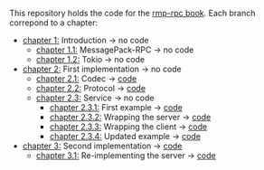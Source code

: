 This repository holds the code for the [rmp-rpc book](https://little-dude.github.io/rmp-rpc-book).
Each branch correpond to a chapter:

- [chapter 1:](https://little-dude.github.io/rmp-rpc-book/ch01-00-introduction.html) Introduction → no code
    - [chapter 1.1:](https://little-dude.github.io/rmp-rpc-book/ch01-01-messagepack-rpc.html) MessagePack-RPC → no code
    - [chapter 1.2:](https://little-dude.github.io/rmp-rpc-book/ch01-02-tokio.html) Tokio → no code
- [chapter 2:](https://little-dude.github.io/rmp-rpc-book/ch02-00-first-implementation.html) First implementation → no code
    - [chapter 2.1:](https://little-dude.github.io/rmp-rpc-book/ch02-01-00-codec.html) Codec → [code](https://github.com/little-dude/rmp-rpc-demo/tree/chapter-2.1)
    - [chapter 2.2:](https://little-dude.github.io/rmp-rpc-book/ch02-02-00-protocol.html) Protocol → [code](https://github.com/little-dude/rmp-rpc-demo/tree/chapter-2.2)
    - [chapter 2.3:](https://little-dude.github.io/rmp-rpc-book/ch02-03-00-service.html) Service → no code
        - [chapter 2.3.1:](https://little-dude.github.io/rmp-rpc-book/ch02-03-01-first-example.html) First example → [code](https://github.com/little-dude/rmp-rpc-demo/tree/chapter-2.3.1)
        - [chapter 2.3.2:](https://little-dude.github.io/rmp-rpc-book/ch02-03-02-wrapping-the-server.html) Wrapping the server → [code](https://github.com/little-dude/rmp-rpc-demo/tree/chapter-2.3.2)
        - [chapter 2.3.3:](https://little-dude.github.io/rmp-rpc-book/ch02-03-03-wrapping-the-client.html) Wrapping the client → [code](https://github.com/little-dude/rmp-rpc-demo/tree/chapter-2.3.3)
        - [chapter 2.3.4:](https://little-dude.github.io/rmp-rpc-book/ch02-03-04-updated-example.html) Updated example → [code](https://github.com/little-dude/rmp-rpc-demo/tree/chapter-2.3.4)
- [chapter 3:](https://little-dude.github.io/rmp-rpc-book/ch03-00-second-implementation.html) Second implementation → [code](https://github.com/little-dude/rmp-rpc-demo/tree/chapter-3)
    - [chapter 3.1:](https://little-dude.github.io/rmp-rpc-book/ch03-01-00-reimplementing-the-server.html) Re-implementing the server → [code](https://github.com/little-dude/rmp-rpc-demo/tree/chapter-3.1)
